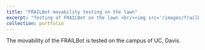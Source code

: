 ```yaml
---
title: "FRAILBot movability testing on the lawn"
excerpt: "Testing of FRAILBot on the lawn <br/><img src='/images/frailbot_mov.png'>"
collection: portfolio
---
```


The movability of the FRAILBot is tested on the campus of UC, Davis.